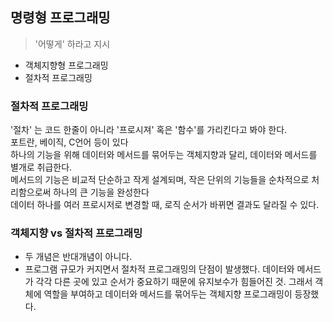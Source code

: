 ## 명령형 프로그래밍

> '어떻게' 하라고 지시

- 객체지향형 프로그래밍
- 절차적 프로그래밍

### 절차적 프로그래밍

'절차' 는 코드 한줄이 아니라 '프로시져' 혹은 '함수'를 가리킨다고 봐야 한다. <br/>
포트란, 베이직, C언어 등이 있다<br/>
하나의 기능을 위해 데이터와 메서드를 묶어두는 객체지향과 달리, 데이터와 메서드를 별개로 취급한다.<br/>
메서드의 기능은 비교적 단순하고 작게 설계되며, 작은 단위의 기능들을 순차적으로 처리함으로써 하나의 큰 기능을 완성한다<br/>
데이터 하나를 여러 프로시저로 변경할 때, 로직 순서가 바뀌면 결과도 달라질 수 있다.

### 객체지향 vs 절차적 프로그래밍
- 두 개념은 반대개념이 아니다.
- 프로그램 규모가 커지면서 절차적 프로그래밍의 단점이 발생했다. 데이터와 메서드가 각각 다른 곳에 있고 순서가 중요하기 때문에 유지보수가 힘들어진 것. 그래서 객체에 역할을 부여하고 데이터와 메서드를 묶어두는 객체지향 프로그래밍이 등장했다.